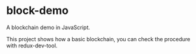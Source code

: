 # block-demo

A blockchain demo in JavaScript.

This project shows how a basic blockchain, you can check the procedure with redux-dev-tool.
